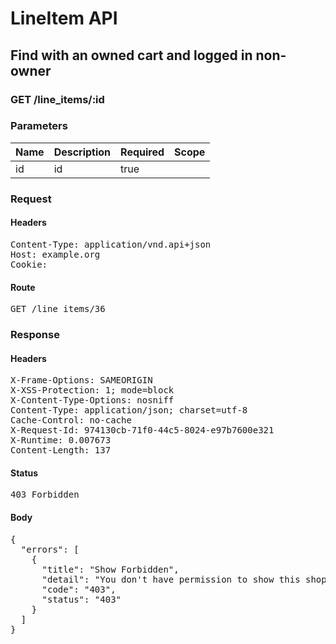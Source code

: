 # LineItem API

## Find with an owned cart and logged in non-owner

### GET /line_items/:id

### Parameters

| Name | Description | Required | Scope |
|------|-------------|----------|-------|
| id |  id | true |  |

### Request

#### Headers

<pre>Content-Type: application/vnd.api+json
Host: example.org
Cookie: </pre>

#### Route

<pre>GET /line_items/36</pre>

### Response

#### Headers

<pre>X-Frame-Options: SAMEORIGIN
X-XSS-Protection: 1; mode=block
X-Content-Type-Options: nosniff
Content-Type: application/json; charset=utf-8
Cache-Control: no-cache
X-Request-Id: 974130cb-71f0-44c5-8024-e97b7600e321
X-Runtime: 0.007673
Content-Length: 137</pre>

#### Status

<pre>403 Forbidden</pre>

#### Body

<pre>{
  "errors": [
    {
      "title": "Show Forbidden",
      "detail": "You don't have permission to show this shopping/line item.",
      "code": "403",
      "status": "403"
    }
  ]
}</pre>
